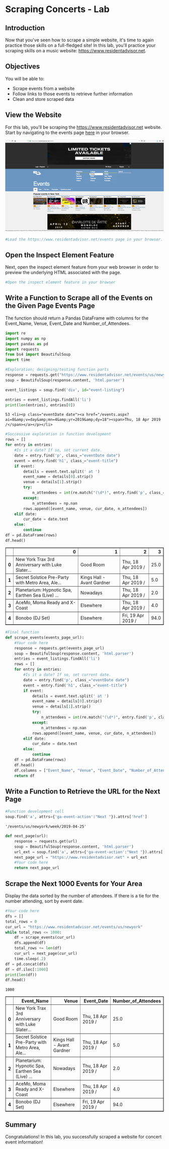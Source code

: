 
# Scraping Concerts - Lab

## Introduction

Now that you've seen how to scrape a simple website, it's time to again practice those skills on a full-fledged site!
In this lab, you'll practice your scraping skills on a music website: https://www.residentadvisor.net.
## Objectives

You will be able to:
* Scrape events from a website
* Follow links to those events to retrieve further information
* Clean and store scraped data

## View the Website

For this lab, you'll be scraping the https://www.residentadvisor.net website. Start by navigating to the events page [here](https://www.residentadvisor.net/events) in your browser.

<img src="images/ra.png">


```python
#Load the https://www.residentadvisor.net/events page in your browser.
```

## Open the Inspect Element Feature

Next, open the inspect element feature from your web browser in order to preview the underlying HTML associated with the page.


```python
#Open the inspect element feature in your browser
```

## Write a Function to Scrape all of the Events on the Given Page Events Page

The function should return a Pandas DataFrame with columns for the Event_Name, Venue, Event_Date and Number_of_Attendees.


```python
import re
import numpy as np
import pandas as pd
import requests
from bs4 import BeautifulSoup
import time
```


```python
#Exploration; designing/testing function parts
response = requests.get("https://www.residentadvisor.net/events/us/newyork")
soup = BeautifulSoup(response.content, 'html.parser')
```


```python
event_listings = soup.find('div', id="event-listing")
```


```python
entries = event_listings.findAll('li')
print(len(entries), entries[0])
```

    53 <li><p class="eventDate date"><a href="/events.aspx?ai=8&amp;v=day&amp;mn=4&amp;yr=2019&amp;dy=18"><span>Thu, 18 Apr 2019 /</span></a></p></li>



```python
#Successive exploration in function development
rows = []
for entry in entries:
    #Is it a date? If so, set current date.
    date = entry.find('p', class_="eventDate date")
    event = entry.find('h1', class_="event-title")
    if event:
        details = event.text.split(' at ')
        event_name = details[0].strip()
        venue = details[1].strip()
        try:
            n_attendees = int(re.match("(\d*)", entry.find('p', class_="attending").text)[0])
        except:
            n_attendees = np.nan
        rows.append([event_name, venue, cur_date, n_attendees])
    elif date:
        cur_date = date.text
    else:
        continue
df = pd.DataFrame(rows)
df.head()
```




<div>
<style scoped>
    .dataframe tbody tr th:only-of-type {
        vertical-align: middle;
    }

    .dataframe tbody tr th {
        vertical-align: top;
    }

    .dataframe thead th {
        text-align: right;
    }
</style>
<table border="1" class="dataframe">
  <thead>
    <tr style="text-align: right;">
      <th></th>
      <th>0</th>
      <th>1</th>
      <th>2</th>
      <th>3</th>
    </tr>
  </thead>
  <tbody>
    <tr>
      <th>0</th>
      <td>New York Trax 3rd Anniversary with Luke Slater...</td>
      <td>Good Room</td>
      <td>Thu, 18 Apr 2019 /</td>
      <td>25.0</td>
    </tr>
    <tr>
      <th>1</th>
      <td>Secret Solstice Pre-Party with Metro Area, Ale...</td>
      <td>Kings Hall - Avant Gardner</td>
      <td>Thu, 18 Apr 2019 /</td>
      <td>5.0</td>
    </tr>
    <tr>
      <th>2</th>
      <td>Planetarium: Hypnotic Spa, Earthen Sea (Live) ...</td>
      <td>Nowadays</td>
      <td>Thu, 18 Apr 2019 /</td>
      <td>2.0</td>
    </tr>
    <tr>
      <th>3</th>
      <td>AceMo, Moma Ready and X-Coast</td>
      <td>Elsewhere</td>
      <td>Thu, 18 Apr 2019 /</td>
      <td>4.0</td>
    </tr>
    <tr>
      <th>4</th>
      <td>Bonobo (DJ Set)</td>
      <td>Elsewhere</td>
      <td>Fri, 19 Apr 2019 /</td>
      <td>94.0</td>
    </tr>
  </tbody>
</table>
</div>




```python
#Final function
def scrape_events(events_page_url):
    #Your code here
    response = requests.get(events_page_url)
    soup = BeautifulSoup(response.content, 'html.parser')
    entries = event_listings.findAll('li')
    rows = []
    for entry in entries:
        #Is it a date? If so, set current date.
        date = entry.find('p', class_="eventDate date")
        event = entry.find('h1', class_="event-title")
        if event:
            details = event.text.split(' at ')
            event_name = details[0].strip()
            venue = details[1].strip()
            try:
                n_attendees = int(re.match("(\d*)", entry.find('p', class_="attending").text)[0])
            except:
                n_attendees = np.nan
            rows.append([event_name, venue, cur_date, n_attendees])
        elif date:
            cur_date = date.text
        else:
            continue
    df = pd.DataFrame(rows)
    df.head()
    df.columns = ["Event_Name", "Venue", "Event_Date", "Number_of_Attendees"]
    return df
```

## Write a Function to Retrieve the URL for the Next Page


```python
#Function development cell
soup.find('a', attrs={'ga-event-action':"Next "}).attrs['href']
```




    '/events/us/newyork/week/2019-04-25'




```python
def next_page(url):
    response = requests.get(url)
    soup = BeautifulSoup(response.content, 'html.parser')
    url_ext = soup.find('a', attrs={'ga-event-action':"Next "}).attrs['href']
    next_page_url = "https://www.residentadvisor.net" + url_ext
    #Your code here
    return next_page_url
```

## Scrape the Next 1000 Events for Your Area

Display the data sorted by the number of attendees. If there is a tie for the number attending, sort by event date.


```python
#Your code here
dfs = []
total_rows = 0
cur_url = "https://www.residentadvisor.net/events/us/newyork"
while total_rows <= 1000:
    df = scrape_events(cur_url)
    dfs.append(df)
    total_rows += len(df)
    cur_url = next_page(cur_url)
    time.sleep(.2)
df = pd.concat(dfs)
df = df.iloc[:1000]
print(len(df))
df.head()
```

    1000





<div>
<style scoped>
    .dataframe tbody tr th:only-of-type {
        vertical-align: middle;
    }

    .dataframe tbody tr th {
        vertical-align: top;
    }

    .dataframe thead th {
        text-align: right;
    }
</style>
<table border="1" class="dataframe">
  <thead>
    <tr style="text-align: right;">
      <th></th>
      <th>Event_Name</th>
      <th>Venue</th>
      <th>Event_Date</th>
      <th>Number_of_Attendees</th>
    </tr>
  </thead>
  <tbody>
    <tr>
      <th>0</th>
      <td>New York Trax 3rd Anniversary with Luke Slater...</td>
      <td>Good Room</td>
      <td>Thu, 18 Apr 2019 /</td>
      <td>25.0</td>
    </tr>
    <tr>
      <th>1</th>
      <td>Secret Solstice Pre-Party with Metro Area, Ale...</td>
      <td>Kings Hall - Avant Gardner</td>
      <td>Thu, 18 Apr 2019 /</td>
      <td>5.0</td>
    </tr>
    <tr>
      <th>2</th>
      <td>Planetarium: Hypnotic Spa, Earthen Sea (Live) ...</td>
      <td>Nowadays</td>
      <td>Thu, 18 Apr 2019 /</td>
      <td>2.0</td>
    </tr>
    <tr>
      <th>3</th>
      <td>AceMo, Moma Ready and X-Coast</td>
      <td>Elsewhere</td>
      <td>Thu, 18 Apr 2019 /</td>
      <td>4.0</td>
    </tr>
    <tr>
      <th>4</th>
      <td>Bonobo (DJ Set)</td>
      <td>Elsewhere</td>
      <td>Fri, 19 Apr 2019 /</td>
      <td>94.0</td>
    </tr>
  </tbody>
</table>
</div>



## Summary 

Congratulations! In this lab, you successfully scraped a website for concert event information!
